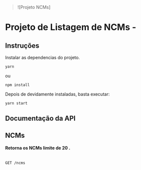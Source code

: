 > ![Projeto NCMs]

# Projeto de Listagem de NCMs -

## Instruções

Instalar as dependencias do projeto.

```
yarn
```

ou

```
npm install
```

Depois de devidamente instaladas, basta executar:

```
yarn start

```

## Documentação da API

## NCMs

#### Retorna os NCMs limite de 20 .

```

GET /ncms
```
